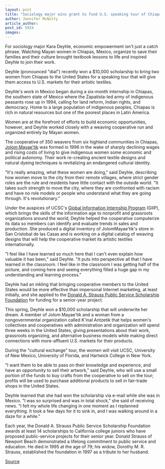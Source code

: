 ```yaml
---
layout: post
title: "Sociology major wins grant to fund U.S. speaking tour of Chiapas artisans"
author: Jennifer McNulty
article_author: 
post_id: 5924
images:
---
```


<a name="content" id="content"></a>
<p>
  For sociology major Kara Deyhle, economic empowerment isn't just a catch phrase. Watching Mayan women in Chiapas, Mexico, organize to save their families and their culture brought textbook lessons to life and inspired Deyhle to join their work.
</p>
<p>
  Deyhle (pronounced "dial") recently won a $10,000 scholarship to bring two women from Chiapas to the United States for a speaking tour that will give them access to U.S. markets for their artistic textiles.<br>
</p>
<p>
  Deyhle's work in Mexico began during a six-month internship in Chiapas, the southern state of Mexico where the Zapatista-led army of indigenous peasants rose up in 1994, calling for land reform, Indian rights, and democracy. Home to a large population of indigenous peoples, Chiapas is rich in natural resources but one of the poorest places in Latin America.
</p>
<p>
  Women are at the forefront of efforts to build economic opportunities, however, and Deyhle worked closely with a weaving cooperative run and organized entirely by Mayan women.<br>
</p>
<p>
  The cooperative of 350 weavers from six highland communities in Chiapas, <a href="http://www.worldofgood.com/orgs/jolom_mayaetik.shtml">Jolom Mayae'tik</a> was formed in 1996 in the wake of sharply declining wages and rising costs of living to give indigenous women some economic and political autonomy. Their work re-creating ancient textile designs and natural dyeing techniques is revitalizing an endangered cultural identity.<br>
</p>
<p>
  "It's really amazing, what these women are doing," said Deyhle, describing how women move to the city from their remote villages, where strict gender roles are the rule and residents have little contact with the outside world. "It takes such strength to move the city, where they are confronted with racism and have no role models or people who understand what they are going through. It's revolutionary."
</p>
<p>
  Under the auspices of UCSC's <a href="http://giip.ucsc.edu/">Global Information Internship Program</a> (GIIP), which brings the skills of the information age to nonprofit and grassroots organizations around the world, Deyhle helped the cooperative computerize its data so members can identify and evaluate trends in sales and production. She produced a digital inventory of JolomMayae'tik's store in San Cristobal de las Casas and is working on a digital catalog of weaving designs that will help the cooperative market its artistic textiles internationally.<br>
</p>
<p>
  "I feel like I have learned so much here that I can't even explain how valuable it has been," said Deyhle. "It puts into perspective all that I have learned in the classroom. I feel like in the classroom I was getting half of the picture, and coming here and seeing everything filled a huge gap in my understanding and learning process."
</p>
<p>
  Deyhle had an inkling that bringing cooperative members to the United States would be more effective than impersonal Internet marketing, at least initially, and she applied to the <a href="http://www.straussfoundation.org/">Donald A. Strauss Public Service Scholarship Foundation</a> for funding for a senior-year project.<br>
</p>
<p>
  This spring, Deyhle won a $10,000 scholarship that will underwrite her dream. A member of Jolom Mayae'tik and a woman from a nongovernmental organization called K'inal Antzetik that helps women's collectives and cooperatives with administration and organization will spend three weeks in the United States, giving presentations about their work, grassroots organizing, and alternative business models while making direct connections with more-affluent U.S. markets for their products.
</p>
<p>
  During the "cultural exchange" tour, the women will visit UCSC, University of New Mexico, University of Florida, and Hartwick College in New York.<br>
</p>
<p>
  "I want them to be able to pass on their knowledge and experience, and have an opportunity to sell their artwork," said Deyhle, who will use a small portion of the funds to buy crafts from the cooperative to sell on the tour; profits will be used to purchase additional products to sell in fair-trade shops in the United States.<br>
</p>
<p>
  Deyhle learned that she had won the scholarship via e-mail while she was in Mexico. "I was so surprised and was in total shock," she said of receiving news. "I felt my whole life changing in one moment as I replanned everything. It took a few days for it to sink in, and I was walking around in a daze for a while."
</p>
<p>
  Each year, the Donald A. Strauss Public Service Scholarship Foundation awards at least 14 scholarships to California college juniors who have proposed public-service projects for their senior year. Donald Strauss of Newport Beach demonstrated a lifelong commitment to public service and education. He died in 1995 at the age of 79; his widow, Dorothy M. R. Strauss, established the foundation in 1997 as a tribute to her husband.<br>
</p>
<p><a href="http://www1.ucsc.edu/currents/04-05/06-06/profile.asp" title="Permalink to profile">Source</a></p>

